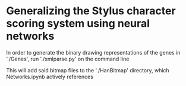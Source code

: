 # Generalizing the Stylus character scoring system using neural networks

In order to generate the binary drawing representations of the genes in './Genes', run './xmlparse.py' on the command line

This will add said bitmap files to the './HanBitmap' directory, which Networks.ipynb actively references

